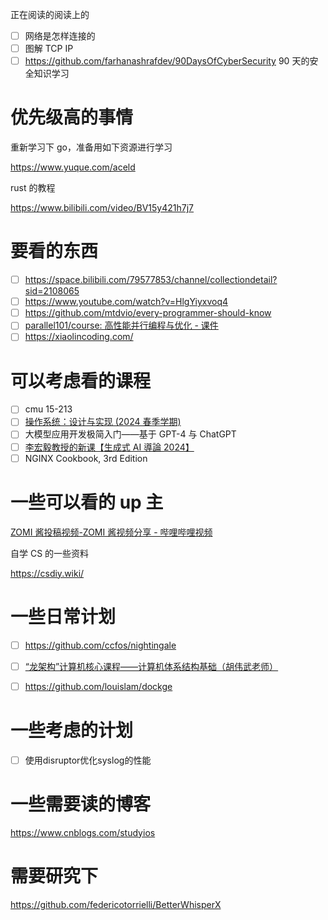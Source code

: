 
正在阅读的阅读上的

- [ ] 网络是怎样连接的
- [ ] 图解 TCP IP
- [ ] https://github.com/farhanashrafdev/90DaysOfCyberSecurity   90 天的安全知识学习
# 优先级高的事情

重新学习下 go，准备用如下资源进行学习

https://www.yuque.com/aceld


rust 的教程

https://www.bilibili.com/video/BV15y421h7j7

# 要看的东西

- [ ] https://space.bilibili.com/79577853/channel/collectiondetail?sid=2108065
- [ ] https://www.youtube.com/watch?v=HlgYiyxvoq4
- [ ] https://github.com/mtdvio/every-programmer-should-know
- [ ] [parallel101/course: 高性能并行编程与优化 - 课件](https://github.com/parallel101/course)
- [ ] https://xiaolincoding.com/
# 可以考虑看的课程

- [ ] cmu 15-213
- [ ] [操作系统：设计与实现 (2024 春季学期)](https://jyywiki.cn/OS/2024/?continueFlag=4ed16acad55037132efb52b616913f50)
- [ ] 大模型应用开发极简入门——基于 GPT-4 与 ChatGPT
- [ ] [李宏毅教授的新课【生成式 AI 導論 2024】](https://www.youtube.com/watch?v=JGtqpQXfJis​)
- [ ] NGINX Cookbook, 3rd Edition

# 一些可以看的 up 主

[ZOMI 酱投稿视频-ZOMI 酱视频分享 - 哔哩哔哩视频](https://space.bilibili.com/517221395)


自学 CS 的一些资料

https://csdiy.wiki/


# 一些日常计划

- [ ] https://github.com/ccfos/nightingale
- [ ] [“龙架构”计算机核心课程——计算机体系结构基础（胡伟武老师）](https://space.bilibili.com/1339327684/channel/collectiondetail?sid=2279890)
- [ ] https://github.com/louislam/dockge


# 一些考虑的计划

- [ ] 使用disruptor优化syslog的性能


# 一些需要读的博客

https://www.cnblogs.com/studyios

# 需要研究下

https://github.com/federicotorrielli/BetterWhisperX
